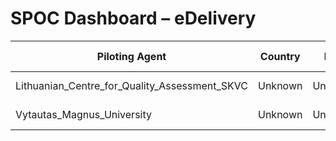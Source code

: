 # SPOC Dashboard – eDelivery

| Piloting Agent | Country | Pilot | Checklist % | Last Update | Status |
|----------------|---------|--------|--------------|-------------|--------|
| Lithuanian_Centre_for_Quality_Assessment_SKVC | Unknown | Unknown | 0.0% | 2025-04-07 | Blocked |
| Vytautas_Magnus_University | Unknown | Unknown | 0.0% | 2025-04-07 | Blocked |
